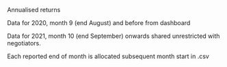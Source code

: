 Annualised returns

Data for 2020, month 9 (end August) and before from dashboard

Data for 2021, month 10 (end September) onwards shared unrestricted with negotiators. 

Each reported end of month is allocated subsequent month start in .csv 
